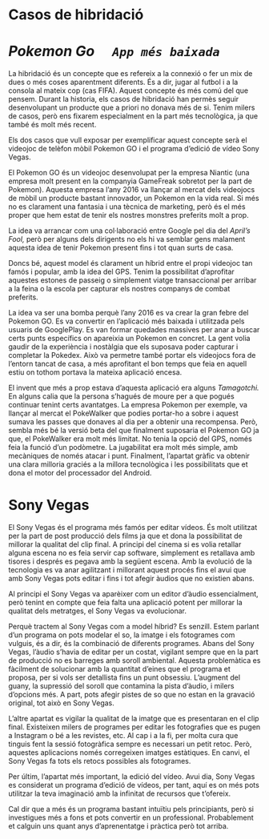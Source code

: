 # Casos de hibridació
# *Pokemon Go    `  App més baixada`*
La hibridació és un concepte que es refereix a la connexió o fer un mix de dues o més coses aparentment diferents. És a dir, jugar al futbol i a la consola al mateix cop (cas FIFA). Aquest concepte és més comú del que pensem. Durant la historia, els casos de hibridació han permès seguir desenvolupant un producte que a priori no donava més de si. Tenim milers de casos, però ens fixarem especialment en la part més tecnològica, ja que també és molt més recent.

Els dos casos que vull exposar per exemplificar aquest concepte serà el videojoc de telèfon mòbil Pokemon GO i el programa d’edició de vídeo Sony Vegas.

El Pokemon GO és un videojoc desenvolupat per la empresa Niantic (una empresa molt present en la companyia GameFreak sobretot per la part de Pokemon). Aquesta empresa l’any 2016 va llançar al mercat dels videojocs de mòbil un producte bastant innovador, un Pokemon en la vida real. Si més no es clarament una fantasia i una tècnica de marketing, però és el més proper que hem estat de tenir els nostres monstres preferits molt a prop.

La idea va arrancar com una col·laboració entre Google pel dia del _April’s Fool,_ però per alguns dels dirigents no els hi va semblar gens malament aquesta idea de tenir Pokemon present fins i tot quan surts de casa.

Doncs bé, aquest model és clarament un híbrid entre el propi videojoc tan famós i popular, amb la idea del GPS. Tenim la possibilitat d’aprofitar aquestes estones de passeig o simplement viatge transaccional per arribar a la feina o la escola per capturar els nostres companys de combat preferits.

La idea va ser una bomba perquè l’any 2016 es va crear la gran febre del Pokemon GO. Es va convertir en l’aplicació més baixada i utilitzada pels usuaris de GooglePlay. Es van formar quedades massives per anar a buscar certs punts específics on apareixia un Pokemon en concret. La gent volia gaudir de la experiència i nostàlgia que els suposava poder capturar i completar la Pokedex. Això va permetre també portar els videojocs fora de l’entorn tancat de casa, a més aprofitant el bon temps que feia en aquell estiu on tothom portava la mateixa aplicació encesa.

El invent que més a prop estava d’aquesta aplicació era alguns _Tamagotchi._ En alguns calia que la persona s’hagués de moure per a que pogués continuar tenint certs avantatges. La empresa Pokemon per exemple, va llançar al mercat el PokeWalker que podies portar-ho a sobre i aquest sumava les passes que donaves al dia per a obtenir una recompensa. Però, sembla més bé la versió beta del que finalment suposaria el Pokemon GO ja que, el PokeWalker era molt més limitat. No tenia la opció del GPS, només feia la funció d’un podòmetre. La jugabilitat era molt més simple, amb mecàniques de només atacar i punt. Finalment, l’apartat gràfic va obtenir una clara milloria graciés a la millora tecnològica i les possibilitats que et dona el motor del processador del Android.



# Sony Vegas 

El Sony Vegas és el programa més famós per editar vídeos. És molt utilitzat per la part de post producció dels films ja que et dona la possibilitat de millorar la qualitat del clip final. A principi del cinema si es volia retallar alguna escena no es feia servir cap software, simplement es retallava amb tisores i després es pegava amb la següent escena. Amb la evolució de la tecnologia es va anar agilitzant i millorant aquest procés fins el avui que amb Sony Vegas pots editar i fins i tot afegir àudios que no existien abans.

Al principi el Sony Vegas va aparèixer com un editor d’àudio essencialment, però tenint en compte que feia falta una aplicació potent per millorar la qualitat dels metratges, el Sony Vegas va evolucionar.

Perquè tractem al Sony Vegas com a model híbrid? Es senzill. Estem parlant d’un programa on pots modelar el so, la imatge i els fotogrames com vulguis, és a dir, és la combinació de diferents programes. Abans del Sony Vegas, l’àudio s’havia de editar per un costat, vigilant sempre que en la part de producció no es barreges amb soroll ambiental. Aquesta problemàtica es fàcilment de solucionar amb la quantitat d’eines que el programa et proposa, per si vols ser detallista fins un punt obsessiu. L’augment del guany, la supressió del soroll que contamina la pista d’àudio, i milers d’opcions més. A part, pots afegir pistes de so que no estan en la gravació original, tot això en Sony Vegas.

L’altre apartat es vigilar la qualitat de la imatge que es presentaran en el clip final. Existeixen milers de programes per editar les fotografies que es pugen a Instagram o bé a les revistes, etc. Al cap i a la fi, per molta cura que tinguis fent la sessió fotogràfica sempre es necessari un petit retoc. Però, aquestes aplicacions només corregeixen imatges estàtiques. En canvi, el Sony Vegas fa tots els retocs possibles als fotogrames.

Per últim, l’apartat més important, la edició del vídeo. Avui dia, Sony Vegas es considerat un programa d’edició de vídeos, per tant, aquí es on més pots utilitzar la teva imaginació amb la infinitat de recursos que t’ofereix.

Cal dir que a més és un programa bastant intuïtiu pels principiants, però si investigues més a fons et pots convertir en un professional. Probablement et calguin uns quant anys d’aprenentatge i pràctica però tot arriba.
